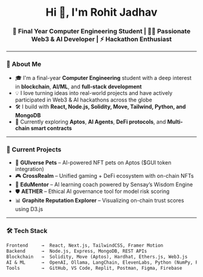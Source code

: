 <h1 align="center">Hi 👋, I'm Rohit Jadhav</h1>
<h3 align="center">🚀 Final Year Computer Engineering Student | 👨‍💻 Passionate Web3 & AI Developer | ⚡ Hackathon Enthusiast</h3>

---

### 🧠 About Me

- 🎓 I'm a final-year **Computer Engineering** student with a deep interest in **blockchain**, **AI/ML**, and **full-stack development**  
- 💡 I love turning ideas into real-world projects and have actively participated in Web3 & AI hackathons across the globe  
- 🛠️ I build with **React, Node.js, Solidity, Move, Tailwind, Python, and MongoDB**  
- 🌱 Currently exploring **Aptos**, **AI Agents**, **DeFi protocols**, and **Multi-chain smart contracts**

---

### 💼 Current Projects

- 🧬 **GUIverse Pets** – AI-powered NFT pets on Aptos ($GUI token integration)  
- 🎮 **CrossRealm** – Unified gaming + DeFi ecosystem with on-chain NFTs  
- 🧠 **EduMentor** – AI learning coach powered by Sensay’s Wisdom Engine  
- 🛡️ **AETHER** – Ethical AI governance tool for model risk scoring  
- 📊 **Graphite Reputation Explorer** – Visualizing on-chain trust scores using D3.js

---

### 🛠 Tech Stack

```txt
Frontend     →  React, Next.js, TailwindCSS, Framer Motion  
Backend      →  Node.js, Express, MongoDB, REST APIs  
Blockchain   →  Solidity, Move (Aptos), Hardhat, Ethers.js, Web3.js  
AI & ML      →  OpenAI, Ollama, LangChain, ElevenLabs, Python (NumPy, Pandas)  
Tools        →  GitHub, VS Code, Replit, Postman, Figma, Firebase
